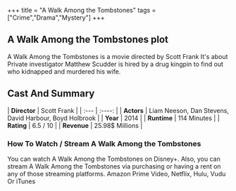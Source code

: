 +++
title = "A Walk Among the Tombstones"
tags = ["Crime","Drama","Mystery"]
+++
## A Walk Among the Tombstones plot
A Walk Among the Tombstones is a movie directed by Scott Frank It's about Private investigator Matthew Scudder is hired by a drug kingpin to find out who kidnapped and murdered his wife.
## Cast And Summary
| **Director**      | Scott Frank |
    | :---        |    :----:   |
    |  **Actors** | Liam Neeson, Dan Stevens, David Harbour, Boyd Holbrook |
    | **Year**   | 2014    |
    |  **Runtime** | 114 Minutes |
    |  **Rating** | 6.5 / 10 | 
    |  **Revenue** | 25.98$ Millions |
### How To Watch / Stream A Walk Among the Tombstones
You can watch A Walk Among the Tombstones on Disney+.
Also, you can stream A Walk Among the Tombstones via purchasing or having a rent on any of those streaming platforms.
Amazon Prime Video, Netflix, Hulu, Vudu Or iTunes